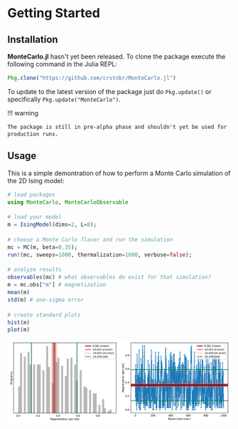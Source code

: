 # Getting Started

## Installation

**MonteCarlo.jl** hasn't yet been released. To clone the package execute the following command in the Julia REPL:
```julia
Pkg.clone("https://github.com/crstnbr/MonteCarlo.jl")
```

To update to the latest version of the package just do `Pkg.update()` or specifically `Pkg.update("MonteCarlo")`.

!!! warning

    The package is still in pre-alpha phase and shouldn't yet be used for production runs.

## Usage

This is a simple demontration of how to perform a Monte Carlo simulation of the 2D Ising model:

```julia
# load packages
using MonteCarlo, MonteCarloObservable

# load your model
m = IsingModel(dims=2, L=8);

# choose a Monte Carlo flavor and run the simulation
mc = MC(m, beta=0.35);
run!(mc, sweeps=1000, thermalization=1000, verbose=false);

# analyze results
observables(mc) # what observables do exist for that simulation?
m = mc.obs["m"] # magnetization
mean(m)
std(m) # one-sigma error

# create standard plots
hist(m)
plot(m)
```

![](../assets/ts_hist.png)
